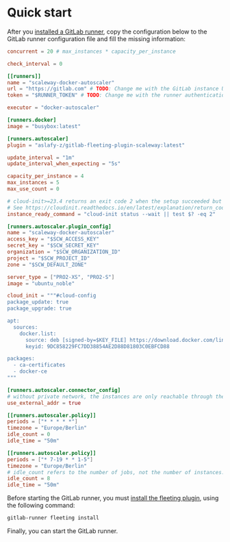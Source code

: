 # Quick start

After you [installed a GitLab runner](https://docs.gitlab.com/runner/install/), copy the configuration below to the GitLab runner configuration file and fill the missing information:

```toml
concurrent = 20 # max_instances * capacity_per_instance

check_interval = 0

[[runners]]
name = "scaleway-docker-autoscaler"
url = "https://gitlab.com" # TODO: Change me with the GitLab instance URL for the runner
token = "$RUNNER_TOKEN" # TODO: Change me with the runner authentication token

executor = "docker-autoscaler"

[runners.docker]
image = "busybox:latest"

[runners.autoscaler]
plugin = "aslafy-z/gitlab-fleeting-plugin-scaleway:latest"

update_interval = "1m"
update_interval_when_expecting = "5s"

capacity_per_instance = 4
max_instances = 5
max_use_count = 0

# cloud-init>=23.4 returns an exit code 2 when the setup succeeded but some recoverable errors occurred.
# See https://cloudinit.readthedocs.io/en/latest/explanation/return_codes.html
instance_ready_command = "cloud-init status --wait || test $? -eq 2"

[runners.autoscaler.plugin_config]
name = "scaleway-docker-autoscaler"
access_key = "$SCW_ACCESS_KEY"
secret_key = "$SCW_SECRET_KEY"
organization = "$SCW_ORGANIZATION_ID"
project = "$SCW_PROJECT_ID"
zone = "$SCW_DEFAULT_ZONE"

server_type = ["PRO2-XS", "PRO2-S"]
image = "ubuntu_noble"

cloud_init = """#cloud-config
package_update: true
package_upgrade: true

apt:
  sources:
    docker.list:
      source: deb [signed-by=$KEY_FILE] https://download.docker.com/linux/debian $RELEASE stable
      keyid: 9DC858229FC7DD38854AE2D88D81803C0EBFCD88

packages:
  - ca-certificates
  - docker-ce
"""

[runners.autoscaler.connector_config]
# without private network, the instances are only reachable through their public addresses.
use_external_addr = true

[[runners.autoscaler.policy]]
periods = ["* * * * *"]
timezone = "Europe/Berlin"
idle_count = 0
idle_time = "50m"

[[runners.autoscaler.policy]]
periods = ["* 7-19 * * 1-5"]
timezone = "Europe/Berlin"
# idle_count refers to the number of jobs, not the number of instances.
idle_count = 8
idle_time = "50m"
```

Before starting the GitLab runner, you must [install the fleeting plugin](https://docs.gitlab.com/runner/fleet_scaling/fleeting.html#install-with-the-oci-registry-distribution), using the following command:

```sh
gitlab-runner fleeting install
```

Finally, you can start the GitLab runner.
